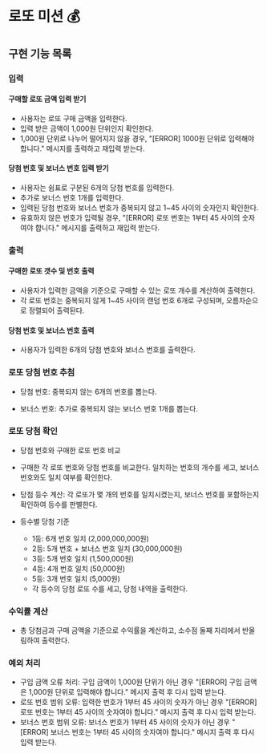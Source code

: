 # 로또 미션 💰

## 구현 기능 목록

### 입력

#### 구매할 로또 금액 입력 받기

- 사용자는 로또 구매 금액을 입력한다.
- 입력 받은 금액이 1,000원 단위인지 확인한다.
- 1,000원 단위로 나누어 떨어지지 않을 경우, "[ERROR] 1000원 단위로 입력해야 합니다." 메시지를 출력하고 재입력 받는다.

#### 당첨 번호 및 보너스 번호 입력 받기

- 사용자는 쉼표로 구분된 6개의 당첨 번호를 입력한다.
- 추가로 보너스 번호 1개를 입력한다.
- 입력된 당첨 번호와 보너스 번호가 중복되지 않고 1~45 사이의 숫자인지 확인한다.
- 유효하지 않은 번호가 입력될 경우, "[ERROR] 로또 번호는 1부터 45 사이의 숫자여야 합니다." 메시지를 출력하고 재입력 받는다.

### 출력

#### 구매한 로또 갯수 및 번호 출력

- 사용자가 입력한 금액을 기준으로 구매할 수 있는 로또 개수를 계산하여 출력한다.
- 각 로또 번호는 중복되지 않게 1~45 사이의 랜덤 번호 6개로 구성되며, 오름차순으로 정렬되어 출력된다.

#### 당첨 번호 및 보너스 번호 출력

- 사용자가 입력한 6개의 당첨 번호와 보너스 번호를 출력한다.

### 로또 당첨 번호 추첨

- 당첨 번호: 중복되지 않는 6개의 번호를 뽑는다.

- 보너스 번호: 추가로 중복되지 않는 보너스 번호 1개를 뽑는다.

### 로또 당첨 확인

- 당첨 번호와 구매한 로또 번호 비교

- 구매한 각 로또 번호와 당첨 번호를 비교한다. 일치하는 번호의 개수를 세고, 보너스 번호와도 일치 여부를 확인한다.
- 당첨 등수 계산: 각 로또가 몇 개의 번호를 일치시켰는지, 보너스 번호를 포함하는지 확인하여 등수를 판별한다.
- 등수별 당첨 기준
  - 1등: 6개 번호 일치 (2,000,000,000원)
  - 2등: 5개 번호 + 보너스 번호 일치 (30,000,000원)
  - 3등: 5개 번호 일치 (1,500,000원)
  - 4등: 4개 번호 일치 (50,000원)
  - 5등: 3개 번호 일치 (5,000원)
  - 각 등수의 당첨 로또 수를 세고, 당첨 내역을 출력한다.

### 수익률 계산

- 총 당첨금과 구매 금액을 기준으로 수익률을 계산하고, 소수점 둘째 자리에서 반올림하여 출력한다.

### 예외 처리

- 구입 금액 오류 처리: 구입 금액이 1,000원 단위가 아닌 경우 "[ERROR] 구입 금액은 1,000원 단위로 입력해야 합니다." 메시지 출력 후 다시 입력 받는다.
- 로또 번호 범위 오류: 입력한 번호가 1부터 45 사이의 숫자가 아닌 경우 "[ERROR] 로또 번호는 1부터 45 사이의 숫자여야 합니다." 메시지 출력 후 다시 입력 받는다.
- 보너스 번호 범위 오류: 보너스 번호가 1부터 45 사이의 숫자가 아닌 경우 "[ERROR] 보너스 번호는 1부터 45 사이의 숫자여야 합니다." 메시지 출력 후 다시 입력 받는다.
